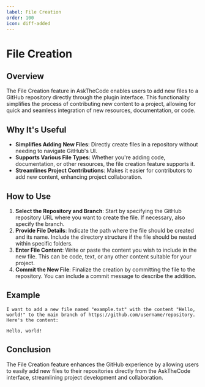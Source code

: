 ```yaml
---
label: File Creation
order: 100
icon: diff-added
---
```


# File Creation

## Overview

The File Creation feature in AskTheCode enables users to add new files to a GitHub repository directly through the plugin interface. This functionality simplifies the process of contributing new content to a project, allowing for quick and seamless integration of new resources, documentation, or code.

## Why It's Useful

- **Simplifies Adding New Files**: Directly create files in a repository without needing to navigate GitHub's UI.
- **Supports Various File Types**: Whether you're adding code, documentation, or other resources, the file creation feature supports it.
- **Streamlines Project Contributions**: Makes it easier for contributors to add new content, enhancing project collaboration.

## How to Use

1. **Select the Repository and Branch**: Start by specifying the GitHub repository URL where you want to create the file. If necessary, also specify the branch.
2. **Provide File Details**: Indicate the path where the file should be created and its name. Include the directory structure if the file should be nested within specific folders.
3. **Enter File Content**: Write or paste the content you wish to include in the new file. This can be code, text, or any other content suitable for your project.
4. **Commit the New File**: Finalize the creation by committing the file to the repository. You can include a commit message to describe the addition.

## Example

```prompt
I want to add a new file named "example.txt" with the content "Hello, world!" to the main branch of https://github.com/username/repository. Here's the content:
```
```
Hello, world!
```

## Conclusion

The File Creation feature enhances the GitHub experience by allowing users to easily add new files to their repositories directly from the AskTheCode interface, streamlining project development and collaboration.

